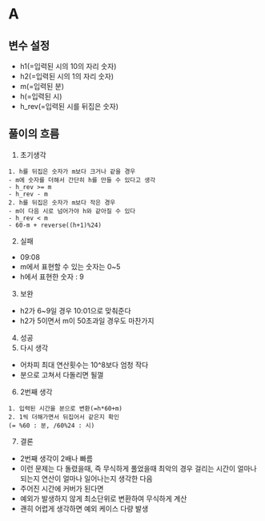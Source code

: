 # A

## 변수 설정

- h1(=입력된 시의 10의 자리 숫자)
- h2(=입력된 시의 1의 자리 숫자)
- m(=입력된 분)
- h(=입력된 시)
- h_rev(=입력된 시를 뒤집은 숫자)

## 풀이의 흐름

1. 초기생각

~~~~
1. h를 뒤집은 숫자가 m보다 크거나 같을 경우
- m에 숫자를 더해서 간단히 h를 만들 수 있다고 생각
- h_rev >= m
- h_rev - m
2. h를 뒤집은 숫자가 m보다 작은 경우
- m이 다음 시로 넘어가야 h와 같아질 수 있다
- h_rev < m
- 60-m + reverse((h+1)%24)
~~~~

2. 실패
- 09:08
- m에서 표현할 수 있는 숫자는 0~5
- h에서 표현한 숫자 : 9
3. 보완
- h2가 6~9일 경우 10:01으로 맞춰준다
- h2가 5이면서 m이 50초과일 경우도 마찬가지
4. 성공
5. 다시 생각
- 어차피 최대 연산횟수는 10^8보다 엄청 작다
- 분으로 고쳐서 다돌리면 될껄
6. 2번째 생각

~~~~
1. 입력된 시간을 분으로 변환(=h*60+m)
2. 1씩 더해가면서 뒤집어서 같은지 확인
(= %60 : 분, /60%24 : 시)
~~~~

7. 결론
- 2번째 생각이 2배나 빠름
- 이런 문제는 다 돌렸을때, 즉 무식하게 풀었을때 최악의 경우 걸리는 시간이 얼마나되는지 연산이 얼마나 일어나는지 생각한 다음
- 주어진 시간에 커버가 된다면
- 예외가 발생하지 않게 최소단위로 변환하여 무식하게 계산
- 괜히 어렵게 생각하면 예외 케이스 다량 발생
